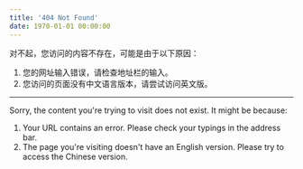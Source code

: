 ```yaml
---
title: '404 Not Found'
date: 1970-01-01 00:00:00
---
```


对不起，您访问的内容不存在，可能是由于以下原因：

1. 您的网址输入错误，请检查地址栏的输入。
2. 您访问的页面没有中文语言版本，请尝试访问英文版。

---

Sorry, the content you're trying to visit does not exist. It might be because:

1. Your URL contains an error. Please check your typings in the address bar.
2. The page you're visiting doesn't have an English version. Please try to access the Chinese version.
